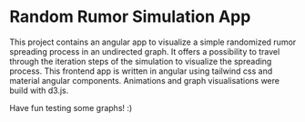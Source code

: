 # Random Rumor Simulation App

This project contains an angular app to visualize a simple randomized rumor spreading process in an undirected graph. 
It offers a possibility to travel through the iteration steps of the simulation to visualize the spreading process.
This frontend app is written in angular using tailwind css and material angular components. Animations and graph visualisations were build with d3.js.

Have fun testing some graphs! :)
